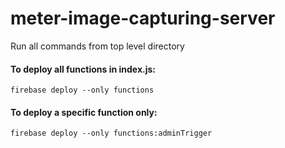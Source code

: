 # meter-image-capturing-server

Run all commands from top level directory

#### To deploy all functions in index.js:
```
firebase deploy --only functions
```

#### To deploy a specific function only:
```
firebase deploy --only functions:adminTrigger
```